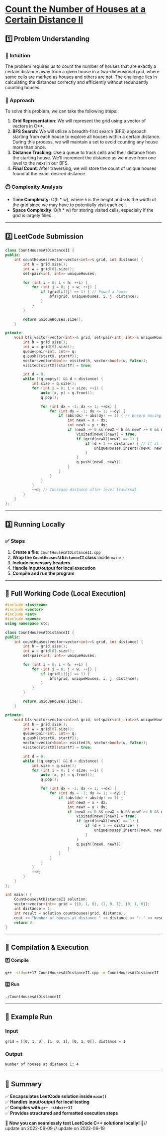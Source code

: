 # **[Count the Number of Houses at a Certain Distance II](https://leetcode.com/problems/count-the-number-of-houses-at-a-certain-distance-ii/description/)**  

## **1️⃣ Problem Understanding**  
### **📌 Intuition**  
The problem requires us to count the number of houses that are exactly a certain distance away from a given house in a two-dimensional grid, where some cells are marked as houses and others are not. The challenge lies in calculating the distances correctly and efficiently without redundantly counting houses.

### **🚀 Approach**  
To solve this problem, we can take the following steps:
1. **Grid Representation**: We will represent the grid using a vector of vectors in C++.
2. **BFS Search**: We will utilize a breadth-first search (BFS) approach starting from each house to explore all houses within a certain distance. During this process, we will maintain a set to avoid counting any house more than once. 
3. **Distance Tracking**: Use a queue to track cells and their distance from the starting house. We'll increment the distance as we move from one level to the next in our BFS. 
4. **Final Count**: After traversing, we will store the count of unique houses found at the exact desired distance.

### **⏱️ Complexity Analysis**  
- **Time Complexity**: O(h * w), where `h` is the height and `w` is the width of the grid since we may have to potentially visit each cell.  
- **Space Complexity**: O(h * w) for storing visited cells, especially if the grid is largely filled.

---  

## **2️⃣ LeetCode Submission**  
```cpp
class CountHousesAtDistanceII {
public:
    int countHouses(vector<vector<int>>& grid, int distance) {
        int h = grid.size();
        int w = grid[0].size();
        set<pair<int, int>> uniqueHouses;

        for (int i = 0; i < h; ++i) {
            for (int j = 0; j < w; ++j) {
                if (grid[i][j] == 1) { // Found a house
                    bfs(grid, uniqueHouses, i, j, distance);
                }
            }
        }

        return uniqueHouses.size();
    }

private:
    void bfs(vector<vector<int>>& grid, set<pair<int, int>>& uniqueHouses, int startX, int startY, int distance) {
        int h = grid.size();
        int w = grid[0].size();
        queue<pair<int, int>> q;
        q.push({startX, startY});
        vector<vector<bool>> visited(h, vector<bool>(w, false));
        visited[startX][startY] = true;

        int d = 0;
        while (!q.empty() && d < distance) {
            int size = q.size();
            for (int i = 0; i < size; ++i) {
                auto [x, y] = q.front();
                q.pop();

                for (int dx = -1; dx <= 1; ++dx) {
                    for (int dy = -1; dy <= 1; ++dy) {
                        if (abs(dx) + abs(dy) == 1) { // Ensure moving only in 4 directions
                            int newX = x + dx;
                            int newY = y + dy;
                            if (newX >= 0 && newX < h && newY >= 0 && newY < w && !visited[newX][newY]) {
                                visited[newX][newY] = true;
                                if (grid[newX][newY] == 1) {
                                    if (d + 1 == distance) { // If at the exact distance
                                        uniqueHouses.insert({newX, newY});
                                    }
                                }
                                q.push({newX, newY});
                            }
                        }
                    }
                }
            }
            ++d; // Increase distance after level traversal
        }
    }
};
```  

---  

## **3️⃣ Running Locally**  
### **✅ Steps**  
1. **Create a file**: `CountHousesAtDistanceII.cpp`  
2. **Wrap the `CountHousesAtDistanceII` class** inside `main()`  
3. **Include necessary headers**  
4. **Handle input/output for local execution**  
5. **Compile and run the program**  

---  

## **📝 Full Working Code (Local Execution)**  
```cpp
#include <iostream>
#include <vector>
#include <set>
#include <queue>
using namespace std;

class CountHousesAtDistanceII {
public:
    int countHouses(vector<vector<int>>& grid, int distance) {
        int h = grid.size();
        int w = grid[0].size();
        set<pair<int, int>> uniqueHouses;

        for (int i = 0; i < h; ++i) {
            for (int j = 0; j < w; ++j) {
                if (grid[i][j] == 1) {
                    bfs(grid, uniqueHouses, i, j, distance);
                }
            }
        }

        return uniqueHouses.size();
    }

private:
    void bfs(vector<vector<int>>& grid, set<pair<int, int>>& uniqueHouses, int startX, int startY, int distance) {
        int h = grid.size();
        int w = grid[0].size();
        queue<pair<int, int>> q;
        q.push({startX, startY});
        vector<vector<bool>> visited(h, vector<bool>(w, false));
        visited[startX][startY] = true;

        int d = 0;
        while (!q.empty() && d < distance) {
            int size = q.size();
            for (int i = 0; i < size; ++i) {
                auto [x, y] = q.front();
                q.pop();

                for (int dx = -1; dx <= 1; ++dx) {
                    for (int dy = -1; dy <= 1; ++dy) {
                        if (abs(dx) + abs(dy) == 1) {
                            int newX = x + dx;
                            int newY = y + dy;
                            if (newX >= 0 && newX < h && newY >= 0 && newY < w && !visited[newX][newY]) {
                                visited[newX][newY] = true;
                                if (grid[newX][newY] == 1) {
                                    if (d + 1 == distance) {
                                        uniqueHouses.insert({newX, newY});
                                    }
                                }
                                q.push({newX, newY});
                            }
                        }
                    }
                }
            }
            ++d;
        }
    }
};

int main() {
    CountHousesAtDistanceII solution;
    vector<vector<int>> grid = {{0, 1, 0}, {1, 0, 1}, {0, 1, 0}};
    int distance = 1;
    int result = solution.countHouses(grid, distance);
    cout << "Number of houses at distance " << distance << ": " << result << endl;
    return 0;
}
```  

---  

## **🔧 Compilation & Execution**  
#### **1️⃣ Compile**  
```bash
g++ -std=c++17 CountHousesAtDistanceII.cpp -o CountHousesAtDistanceII
```  

#### **2️⃣ Run**  
```bash
./CountHousesAtDistanceII
```  

---  

## **🎯 Example Run**  
### **Input**  
```
grid = [[0, 1, 0], [1, 0, 1], [0, 1, 0]], distance = 1
```  
### **Output**  
```
Number of houses at distance 1: 4
```  

---  

## **📌 Summary**  
✅ **Encapsulates LeetCode solution inside `main()`**  
✅ **Handles input/output for local testing**  
✅ **Compiles with `g++ -std=c++17`**  
✅ **Provides structured and formatted execution steps**  

🚀 **Now you can seamlessly test LeetCode C++ solutions locally!** 🚀// update on 2022-06-09
// update on 2022-06-19
